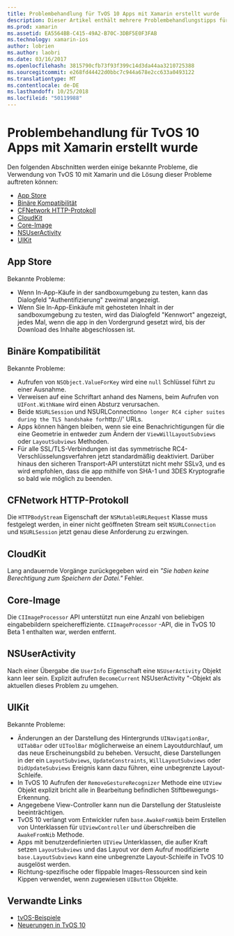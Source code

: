 ```yaml
---
title: Problembehandlung für TvOS 10 Apps mit Xamarin erstellt wurde
description: Dieser Artikel enthält mehrere Problembehandlungstipps für die Arbeit mit TvOS 10 in Xamarin-apps. Probleme im Zusammenhang mit dem App Store, binäre Kompatibilität, CFNetwork HttpProtocol, CloudKit, Core-Image, NSUserActivity und UIKit beschrieben.
ms.prod: xamarin
ms.assetid: EA5564BB-C415-49A2-B70C-3DBF5E0F3FAB
ms.technology: xamarin-ios
author: lobrien
ms.author: laobri
ms.date: 03/16/2017
ms.openlocfilehash: 3815790cfb73f93f399c14d3da44aa3210725388
ms.sourcegitcommit: e268fd44422d0bbc7c944a678e2cc633a0493122
ms.translationtype: MT
ms.contentlocale: de-DE
ms.lasthandoff: 10/25/2018
ms.locfileid: "50119988"
---
```

# <a name="troubleshooting-tvos-10-apps-built-with-xamarin"></a>Problembehandlung für TvOS 10 Apps mit Xamarin erstellt wurde

Den folgenden Abschnitten werden einige bekannte Probleme, die Verwendung von TvOS 10 mit Xamarin und die Lösung dieser Probleme auftreten können:

- [App Store](#App-Store)
- [Binäre Kompatibilität](#Binary-Compatibility)
- [CFNetwork HTTP-Protokoll](#CFNetwork-HTTP-Protocol)
- [CloudKit](#CloudKit)
- [Core-Image](#CoreImage)
- [NSUserActivity](#NSUserActivity)
- [UIKit](#UIKit)

<a name="App-Store" />

## <a name="app-store"></a>App Store

Bekannte Probleme:

 - Wenn In-App-Käufe in der sandboxumgebung zu testen, kann das Dialogfeld "Authentifizierung" zweimal angezeigt.
 - Wenn Sie In-App-Einkäufe mit gehosteten Inhalt in der sandboxumgebung zu testen, wird das Dialogfeld "Kennwort" angezeigt, jedes Mal, wenn die app in den Vordergrund gesetzt wird, bis der Download des Inhalte abgeschlossen ist.

<a name="Binary-Compatibility" />

## <a name="binary-compatibility"></a>Binäre Kompatibilität

Bekannte Probleme:

 - Aufrufen von `NSObject.ValueForKey` wird eine `null` Schlüssel führt zu einer Ausnahme.
 - Verweisen auf eine Schriftart anhand des Namens, beim Aufrufen von `UIFont.WithName` wird einen Absturz verursachen.
 - Beide `NSURLSession` und NSURLConnection` no longer RC4 cipher suites during the TLS handshake for `http://' URLs.
 - Apps können hängen bleiben, wenn sie eine Benachrichtigungen für die eine Geometrie in entweder zum Ändern der `ViewWillLayoutSubviews` oder `LayoutSubviews` Methoden.
 - Für alle SSL/TLS-Verbindungen ist das symmetrische RC4-Verschlüsselungsverfahren jetzt standardmäßig deaktiviert. Darüber hinaus den sicheren Transport-API unterstützt nicht mehr SSLv3, und es wird empfohlen, dass die app mithilfe von SHA-1 und 3DES Kryptografie so bald wie möglich zu beenden.

<a name="CFNetwork-HTTP-Protocol" />

## <a name="cfnetwork-http-protocol"></a>CFNetwork HTTP-Protokoll

Die `HTTPBodyStream` Eigenschaft der `NSMutableURLRequest` Klasse muss festgelegt werden, in einer nicht geöffneten Stream seit `NSURLConnection` und `NSURLSession` jetzt genau diese Anforderung zu erzwingen.

<a name="CloudKit" />

## <a name="cloudkit"></a>CloudKit

Lang andauernde Vorgänge zurückgegeben wird ein _"Sie haben keine Berechtigung zum Speichern der Datei."_ Fehler.

<a name="CoreImage" />

## <a name="core-image"></a>Core-Image

Die `CIImageProcessor` API unterstützt nun eine Anzahl von beliebigen eingabebildern speichereffiziente. `CIImageProcessor` -API, die in TvOS 10 Beta 1 enthalten war, werden entfernt.

<a name="NSUserActivity" />

## <a name="nsuseractivity"></a>NSUserActivity

Nach einer Übergabe die `UserInfo` Eigenschaft eine `NSUserActivity` Objekt kann leer sein. Explizit aufrufen `BecomeCurrent` NSUserActivity "-Objekt als aktuellen dieses Problem zu umgehen.

<a name="UIKit" />

## <a name="uikit"></a>UIKit

Bekannte Probleme:

 - Änderungen an der Darstellung des Hintergrunds `UINavigationBar`, `UITabBar` oder `UIToolBar` möglicherweise an einem Layoutdurchlauf, um das neue Erscheinungsbild zu beheben. Versucht, diese Darstellungen in der ein `LayoutSubviews`, `UpdateConstraints`, `WillLayoutSubviews` oder `DidUpdateSubviews` Ereignis kann dazu führen, eine unbegrenzte Layout-Schleife.
 - In TvOS 10 Aufrufen der `RemoveGestureRecognizer` Methode eine `UIView` Objekt explizit bricht alle in Bearbeitung befindlichen Stiftbewegungs-Erkennung.
 - Angegebene View-Controller kann nun die Darstellung der Statusleiste beeinträchtigen.
 - TvOS 10 verlangt vom Entwickler rufen `base.AwakeFromNib` beim Erstellen von Unterklassen für `UIViewController` und überschreiben die `AwakeFromNib` Methode.
 - Apps mit benutzerdefinierten `UIView` Unterklassen, die außer Kraft setzen `LayoutSubviews` und das Layout vor dem Aufruf modifizierte `base.LayoutSubviews` kann eine unbegrenzte Layout-Schleife in TvOS 10 ausgelöst werden.
 - Richtung-spezifische oder flippable Images-Ressourcen sind kein Kippen verwendet, wenn zugewiesen `UIButton` Objekte.

## <a name="related-links"></a>Verwandte Links

- [tvOS-Beispiele](https://developer.xamarin.com/samples/tvos/all/)
- [Neuerungen in TvOS 10](https://developer.apple.com/library/prerelease/content/releasenotes/General/WhatsNewinTVOS/Articles/tvOS10.html#//apple_ref/doc/uid/TP40017259-SW1)
